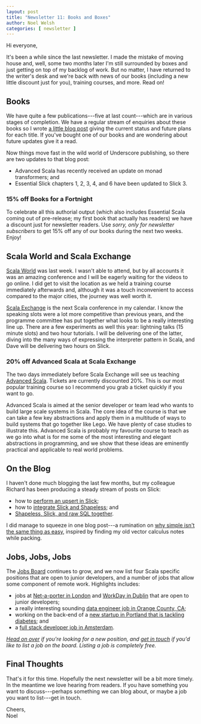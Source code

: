 ```yaml
---
layout: post
title: "Newsletter 11: Books and Boxes"
author: Noel Welsh
categories: [ newsletter ]
---
```

Hi everyone,

It's been a while since the last newsletter. I made the mistake of moving house and, well, some two months later I'm still surrounded by boxes and just getting on top of my backlog of work. But no matter, I have returned to the writer's desk and we're back with news of our books (including a new little discount just for you), training courses, and more. Read on!

<!-- break -->


## Books

We have quite a few publications---five at last count---which are in various stages of completion. We have a regular stream of enquiries about these books so I wrote [a little blog post][book-update] giving the current status and future plans for each title. If you've bought one of our books and are wondering about future updates give it a read.

Now things move fast in the wild world of Underscore publishing, so there are two updates to that blog post:

- Advanced Scala has recently received an update on monad transformers; and
- Essential Slick chapters 1, 2, 3, 4, and 6 have been updated to Slick 3.

### 15% off Books for a Fortnight

To celebrate all this authorial output (which also includes Essential Scala coming out of pre-release; my first book that actually has readers) we have a discount just for newsletter readers. Use *sorry, only for newsletter subscribers* to get 15% off any of our books during the next two weeks. Enjoy!


## Scala World and Scala Exchange

[Scala World][scala-world] was last week. I wasn't able to attend, but by all accounts it was an amazing conference and I will be eagerly waiting for the videos to go online. I did get to visit the location as we held a training course immediately afterwards and, although it was a touch inconvenient to access compared to the major cities, the journey was well worth it.

[Scala Exchange][scala-exchange] is the next Scala conference in my calendar. I know the speaking slots were a lot more competitive than previous years, and the programme committee has put together what looks to be a really interesting line up. There are a few experiments as well this year: lightning talks (15 minute slots) and two hour tutorials. I will be delivering one of the latter, diving into the many ways of expressing the interpreter pattern in Scala, and Dave will be delivering two hours on Slick.

### 20% off Advanced Scala at Scala Exchange

The two days immediately before Scala Exchange will see us teaching [Advanced Scala][advanced-scala-sx]. Tickets are currently discounted 20%. This is our most popular training course so I recommend you grab a ticket quickly if you want to go.

Advanced Scala is aimed at the senior developer or team lead who wants to build large scale systems in Scala. The core idea of the course is that we can take a few key abstractions and apply them in a multitude of ways to build systems that go together like Lego. We have plenty of case studies to illustrate this. Advanced Scala is probably my favourite course to teach as we go into what is for me some of the most interesting and elegant abstractions in programming, and we show that these ideas are eminently practical and applicable to real world problems.


## On the Blog

I haven't done much blogging the last few months, but my colleague Richard has been producing a steady stream of posts on Slick:

- how to [perform an upsert in Slick][upsert-slick]; 
- how to [integrate Slick and Shapeless][slickless]; and
- [Shapeless, Slick, and raw SQL together][slickless-sql].

I did manage to squeeze in one blog post---a rumination on [why simple isn't the same thing as easy][simple-isnt-easy], inspired by finding my old vector calculus notes while packing. 


## Jobs, Jobs, Jobs

The [Jobs Board][jobs] continues to grow, and we now list four Scala specific positions that are open to junior developers, and a number of jobs that allow some component of remote work. Highlights includes:

- jobs at [Net-a-porter in London][job-nap] and [WorkDay in Dublin][job-workday] that are open to junior developers;
- a really interesting sounding [data engineer job in Orange County, CA][job-compellon];
- working on the back-end of a [new startup in Portland that is tackling diabetes][job-sweetspot]; and
- a [full stack developer job in Amsterdam][job-elmar].

*[Head on over][jobs] if you're looking for a new position, and [get in touch][jobs-form] if you'd like to list a job on the board. Listing a job is completely free.*


## Final Thoughts

That's it for this time. Hopefully the next newsletter will be a bit more timely. In the meantime we love hearing from readers. If you have something you want to discuss---perhaps something we can blog about, or maybe a job you want to list---get in touch. 

Cheers,<br/>
Noel



[contact]: http://underscore.io/contact

[jobs]: http://underscore.io/jobs
[jobs-form]: https://docs.google.com/forms/d/1zw5sKHCRllYDkGasUBZWRTJnB-PI43NzvExCfwYIoas/viewform

[book-update]: http://underscore.io/blog/posts/2015/09/16/book-update.html
[advanced-scala-sx]: http://underscore.io/events/2015-12-08-advanced-scala.html
[scala-world]: https://scala.world/
[scala-exchange]: https://skillsmatter.com/conferences/6862-scala-exchange-2015

[slickless]: http://underscore.io/blog/posts/2015/08/08/slickless.html
[slickless-sql]: http://underscore.io/blog/posts/2015/08/23/slick-getresults.html
[upsert-slick]: http://underscore.io/blog/posts/2015/07/14/upsert.html

[simple-isnt-easy]: http://underscore.io/blog/posts/2015/07/21/simple-isnt-easy.html

[job-nap]: http://underscore.io/jobs/2015-09-01-nap/
[job-workday]: http://underscore.io/jobs/2015-07-21-workday/
[job-compellon]: http://underscore.io/jobs/2015-07-03-compellon/
[job-sweetspot]: http://underscore.io/jobs/2015-08-07-sweetspot/
[job-elmar]: http://underscore.io/jobs/2015-07-01-elmar-full-stack/
